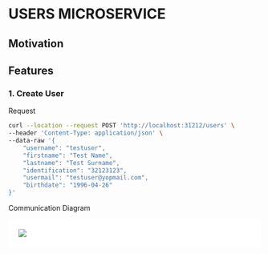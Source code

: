 # USERS MICROSERVICE

## Motivation
## Features

### 1. Create User
Request

```bash
curl --location --request POST 'http://localhost:31212/users' \
--header 'Content-Type: application/json' \
--data-raw '{
    "username": "testuser",
    "firstname": "Test Name",
    "lastname": "Test Surname",
    "identification": "32123123",
    "usermail": "testuser@yopmail.com",
    "birthdate": "1996-04-26"
}'
```

Communication Diagram
<div style="background-color:#fff;padding:20px">
  <img src="https://raw.githubusercontent.com/backoffice-opensource/users/feature/dockerize/docs/create_users.drawio.svg" />
</div>
